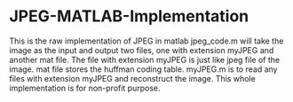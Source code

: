 # JPEG-MATLAB-Implementation
This is the raw implementation of JPEG in matlab
jpeg_code.m will take the image as the input and output two files, one with extension myJPEG and another mat file. The file with extension myJPEG is just like jpeg file of the image. mat file stores the huffman coding table. 
myJPEG.m is to read any files with extension myJPEG and reconstruct the image.
This whole implementation is for non-profit purpose.

